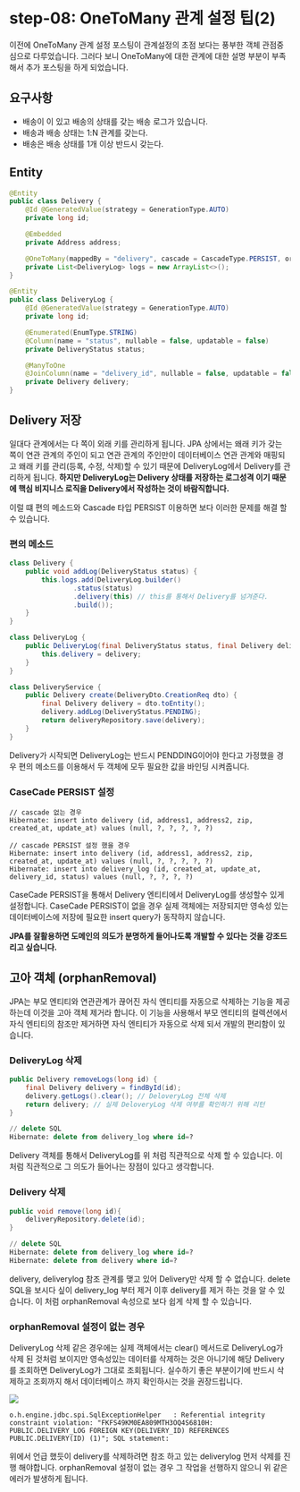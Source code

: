 # step-08: OneToMany 관계 설정 팁(2)

이전에 OneToMany 관계 설정 포스팅이 관계설정의 초점 보다는 풍부한 객체 관점중심으로 다루었습니다. 그러다 보니 OneToMany에 대한 관계에 대한 설명 부분이 부족해서 추가 포스팅을 하게 되었습니다.

## 요구사항
* 배송이 이 있고 배송의 상태를 갖는 배송 로그가 있습니다.
* 배송과 배송 상태는 1:N 관계를 갖는다.
* 배송은 배송 상태를 1개 이상 반드시 갖는다.

## Entity
```java
@Entity
public class Delivery {
    @Id @GeneratedValue(strategy = GenerationType.AUTO)
    private long id;

    @Embedded
    private Address address;

    @OneToMany(mappedBy = "delivery", cascade = CascadeType.PERSIST, orphanRemoval = true, fetch = FetchType.EAGER)
    private List<DeliveryLog> logs = new ArrayList<>();
}

@Entity
public class DeliveryLog {
    @Id @GeneratedValue(strategy = GenerationType.AUTO)
    private long id;

    @Enumerated(EnumType.STRING)
    @Column(name = "status", nullable = false, updatable = false)
    private DeliveryStatus status;

    @ManyToOne
    @JoinColumn(name = "delivery_id", nullable = false, updatable = false)
    private Delivery delivery;
}
```

## Delivery 저장

일대다 관계에서는 다 쪽이 외래 키를 관리하게 됩니다. JPA 상에서는 왜래 키가 갖는 쪽이 연관 관계의 주인이 되고 연관 관계의 주인만이 데이터베이스 연관 관계와 매핑되고 왜래 키를 관리(등록, 수정, 삭제)할 수 있기 때문에 DeliveryLog에서 Delivery를 관리하게 됩니다. **하지만 DeliveryLog는 Delivery 상태를 저장하는 로그성격 이기 때문에 핵심 비지니스 로직을 Delivery에서 작성하는 것이 바람직합니다.**

이럴 떄 편의 메소드와 Cascade 타입 PERSIST 이용하면 보다 이러한 문제를 해결 할 수 있습니다. 

### 편의 메소드

```java
class Delivery {
    public void addLog(DeliveryStatus status) {
        this.logs.add(DeliveryLog.builder()
                .status(status)
                .delivery(this) // this를 통해서 Delivery를 넘겨준다.
                .build());
    }
}

class DeliveryLog {
    public DeliveryLog(final DeliveryStatus status, final Delivery delivery) {
        this.delivery = delivery;
    }
}

class DeliveryService {
    public Delivery create(DeliveryDto.CreationReq dto) {
        final Delivery delivery = dto.toEntity();
        delivery.addLog(DeliveryStatus.PENDING);
        return deliveryRepository.save(delivery);
    }
}
```
Delivery가 시작되면 DeliveryLog는 반드시 PENDDING이어야 한다고 가정했을 경우 편의 메소드를 이용해서 두 객체에 모두 필요한 값을 바인딩 시켜줍니다.

### CaseCade PERSIST 설정
```
// cascade 없는 경우
Hibernate: insert into delivery (id, address1, address2, zip, created_at, update_at) values (null, ?, ?, ?, ?, ?)

// cascade PERSIST 설정 했을 경우
Hibernate: insert into delivery (id, address1, address2, zip, created_at, update_at) values (null, ?, ?, ?, ?, ?)
Hibernate: insert into delivery_log (id, created_at, update_at, delivery_id, status) values (null, ?, ?, ?, ?)
```
CaseCade PERSIST을 통해서 Delivery 엔티티에서 DeliveryLog를 생성할수 있게 설정합니다. CaseCade PERSIST이 없을 경우 실제 객체에는 저장되지만 영속성 있는 데이터베이스에 저장에 필요한 insert query가 동작하지 않습니다.

**JPA를 잘활용하면 도메인의 의도가 분명하게 들어나도록 개발할 수 있다는 것을 강조드리고 싶습니다.**

## 고아 객체 (orphanRemoval)
JPA는 부모 엔티티와 연관관계가 끊어진 자식 엔티티를 자동으로 삭제하는 기능을 제공하는데 이것을 고아 객체 제거라 합니다. 이 기능을 사용해서 부모 엔티티의 컬렉션에서 자식 엔티티의 참조만 제거하면 자식 엔티티가 자동으로 삭제 되서 개발의 편리함이 있습니다.

### DeliveryLog 삭제

```java
public Delivery removeLogs(long id) {
    final Delivery delivery = findById(id);
    delivery.getLogs().clear(); // DeloveryLog 전체 삭제
    return delivery; // 실제 DeloveryLog 삭제 여부를 확인하기 위해 리턴
}
```
```sql
// delete SQL
Hibernate: delete from delivery_log where id=?
```
Delivery 객체를 통해서 DeliveryLog를 위 처럼 직관적으로 삭제 할 수 있습니다.  이 처럼 직관적으로 그 의도가 들어나는 장점이 있다고 생각합니다.

### Delivery 삭제

```java
public void remove(long id){
    deliveryRepository.delete(id);
}
```
```sql
// delete SQL
Hibernate: delete from delivery_log where id=?
Hibernate: delete from delivery where id=?
```
delivery, deliverylog 참조 관계를 맺고 있어 Delivery만 삭제 할 수 없습니다. delete SQL을 보시다 싶이 delivery_log 부터 제거 이후 delivery를 제거 하는 것을 알 수 있습니다. 이 처럼 orphanRemoval 속성으로 보다 쉽게 삭제 할 수 있습니다.

### orphanRemoval 설정이 없는 경우

DeliveryLog 삭제 같은 경우에는 실제 객체에서는 clear() 메서드로 DeliveryLog가 삭제 된 것처럼 보이지만 영속성있는 데이터를 삭제하는 것은 아니기에 해당 Delivery를 조회하면 DeliveryLog가 그대로 조회됩니다. 실수하기 좋은 부분이기에 반드시 삭제하고 조회까지 해서 데이터베이스 까지 확인하시는 것을 권장드립니다.

![](https://i.imgur.com/bPhMX9e.png)

```
o.h.engine.jdbc.spi.SqlExceptionHelper   : Referential integrity constraint violation: "FKFS49KM0EA809MTH3OQ4S6810H: PUBLIC.DELIVERY_LOG FOREIGN KEY(DELIVERY_ID) REFERENCES PUBLIC.DELIVERY(ID) (1)"; SQL statement:
```
위에서 언급 했듯이 delivery를 삭제하려면 참조 하고 있는 deliverylog 먼저 삭제를 진행 해야합니다. orphanRemoval 설정이 없는 경우 그 작업을 선행하지 않으니 위 같은 에러가 발생하게 됩니다.